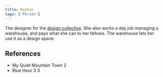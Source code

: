 ```yaml
---
title: Reyhan
tags: ['Person']
---
```

The designer for the [design collective](wiki/design-collective.md). She also works a day job managing a warehouse, and pays what she can to her fellows. The warehouse lets her use it as a design space.

## References
- My Quiet Mountain Town 2
- Blue Hour 3
3
